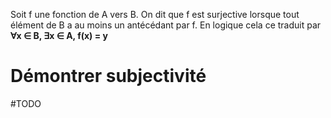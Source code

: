 Soit f une fonction de A vers B. On dit que f est surjective lorsque tout élément de B a au moins un antécédant par f. En logique cela ce traduit par **∀x ∈ B, ∃x ∈ A, f(x) = y**
# Démontrer subjectivité
#TODO 